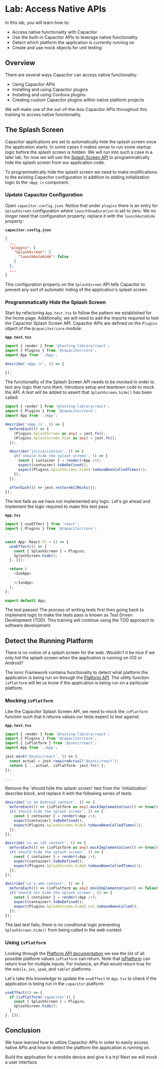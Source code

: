 # Lab: Access Native APIs

In this lab, you will learn how to:

- Access native functionality with Capacitor
- Use the built-in Capacitor APIs to leverage native functionality
- Detect which platform the application is currently running on
- Create and use mock objects for unit testing

## Overview

There are several ways Capacitor can access native functionality:

- Using Capacitor APIs
- Installing and using Capacitor plugins
- Installing and using Cordova plugins
- Creating custom Capacitor plugins within native platform projects

We will make use of the out-of-the-box Capacitor APIs throughout this training to access native functionality.

## The Splash Screen

Capacitor applications are set to automatically hide the splash screen once the application starts. In some cases it makes sense to run some startup logic before the splash screen is hidden. We will run into such a case in a later lab, for now we will use the <a href="https://capacitorjs.com/docs/apis/splash-screen" target="_blank">Splash Screen API</a> to programmatically hide the splash screen from our application code.

To programmatically hide the splash screen we need to make modifications to the existing Capacitor configuration in addition to adding initialization logic to the `<App />` component.

### Update Capacitor Configuration

Open `capacitor.config.json`. Notice that under `plugins` there is an entry for `SplashScreen` configuration where `launchShowDuration` is set to zero. We no longer need that configuration property; replace it with the `launchAutoHide` property:

**`capacitor.config.json`**

```JSON
{
  ...
  "plugins": {
    "SplashScreen": {
      "launchAutoHide": false
    }
  },
  ...
}
```

This configuration property on the `SplashScreen` API tells Capacitor to prevent any sort of automatic hiding of the application's splash screen.

### Programmatically Hide the Splash Screen

Start by refactoring `App.test.tsx` to follow the pattern we established for the home page. Additionally, we will need to add the imports required to test the Capacitor Splash Screen API. Capacitor APIs are defined on the `Plugins` object of the `@capacitor/core` module:

**`App.test.tsx`**

```TypeScript
import { render } from '@testing-library/react';
import { Plugins } from '@capacitor/core';
import App from './App';

describe('<App />', () => {

});
```

The functionality of the Splash Screen API needs to be _mocked_ in order to test any logic that runs them. Introduce setup and teardown code to mock the API. A test will be added to assert that `SplashScreen.hide()` has been called:

```TypeScript
import { render } from '@testing-library/react';
import { Plugins } from '@capacitor/core';
import App from './App';

describe('<App />', () => {
  beforeEach(() => {
    (Plugins.SplashScreen as any) = jest.fn();
    (Plugins.SplashScreen.hide as any) = jest.fn();
  });

  describe('initialization', () => {
    it('should hide the splash screen', () => {
      const { container } = render(<App />);
      expect(container).toBeDefined();
      expect(Plugins.SplashScreen.hide).toHaveBeenCalledTimes(1);
    });
  });

  afterEach(() => jest.restoreAllMocks());
});
```

The test fails as we have not implemented any logic. Let's go ahead and implement the logic required to make this test pass:

**`App.tsx`**

```TypeScript
import { useEffect } from 'react';
import { Plugins } from '@capacitor/core';
...

const App: React.FC = () => {
  useEffect(() => {
    const { SplashScreen } = Plugins;
    SplashScreen.hide();
  }, []);

  return (
    <IonApp>
      ...
    </IonApp>
  );
};

export default App;
```

The test passes! The process of writing tests first then going back to implement logic to make the tests pass is known as Test Driven Development (TDD). This training will continue using the TDD approach to software development.

## Detect the Running Platform

There is no notion of a splash screen for the web. Wouldn't it be nice if we only hid the splash screen when the application is running on iOS or Android?

The Ionic Framework contains functionality to detect what platform the application is being run on through the <a href="https://ionicframework.com/docs/react/platform" target="_blank">Platform API</a>. The utility function `isPlatform` will let us know if the application is being run on a particular platform.

### Mocking `isPlatform`

Like the Capacitor Splash Screen API, we need to mock the `isPlatform` function such that it returns values our tests expect to test against:

**`App.test.tsx`**

```TypeScript
import { render } from '@testing-library/react';
import { Plugins } from '@capacitor/core';
import { isPlatform } from '@ionic/react';
import App from './App';

jest.mock('@ionic/react', () => {
  const actual = jest.requireActual('@ionic/react');
  return { ...actual, isPlatform: jest.fn() };
});

...
```

Remove the 'should hide the splash screen' test from the 'initialization' describe block, and replace it with the following series of tests:

```TypeScript
describe('in an Android context', () => {
  beforeEach(() => (isPlatform as any).mockImplementation(() => true));
  it('should hide the splash screen', () => {
    const { container } = render(<App />);
    expect(container).toBeDefined();
    expect(Plugins.SplashScreen.hide).toHaveBeenCalledTimes(1);
  });
});

describe('in an iOS context', () => {
  beforeEach(() => (isPlatform as any).mockImplementation(() => true));
  it('should hide the splash screen', () => {
    const { container } = render(<App />);
    expect(container).toBeDefined();
    expect(Plugins.SplashScreen.hide).toHaveBeenCalledTimes(1);
  });
});

describe('in a web context', () => {
  beforeEach(() => (isPlatform as any).mockImplementation(() => false));
  it('should not hide the splash screen', () => {
    const { container } = render(<App />);
    expect(container).toBeDefined();
    expect(Plugins.SplashScreen.hide).not.toHaveBeenCalled();
  });
});
```

The last test fails; there is no conditional logic preventing `SplashScreen.hide()` from being called in the web context.

### Using `isPlatform`

Looking through the <a href="https://ionicframework.com/docs/react/platform#platforms" target="_blank">Platform API documentation</a> we see the list of all possible platform values `isPlatform` can return. Note that <a href="https://ionicframework.com/docs/react/platform#isplatform" target="_blank">isPlatform</a> can return true for multiple inputs. For instance, an iPad would return true for the `mobile`, `ios`, `ipad`, and `tablet` platforms.

Let's take this knowledge to update the `useEffect` in `App.tsx` to check if the application is being run in the `capacitor` platform:

```TypeScript
useEffect(() => {
  if (isPlatform('capacitor')) {
    const { SplashScreen } = Plugins;
    SplashScreen.hide();
  }
}, []);
```

## Conclusion

We have learned how to utilize Capacitor APIs in order to easily access native APIs and how to detect the platform the application is running on.

Build the application for a mobile device and give it a try! Next we will mock a user interface.
